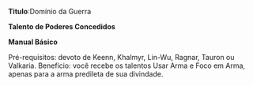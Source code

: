 **Titulo**:Domínio da Guerra

**Talento de Poderes Concedidos**

**Manual Básico**

 Pré-requisitos: devoto de Keenn, Khalmyr, Lin-Wu, Ragnar, Tauron ou Valkaria. Benefício: você recebe os talentos Usar Arma e Foco em Arma, apenas para a arma predileta de sua divindade.